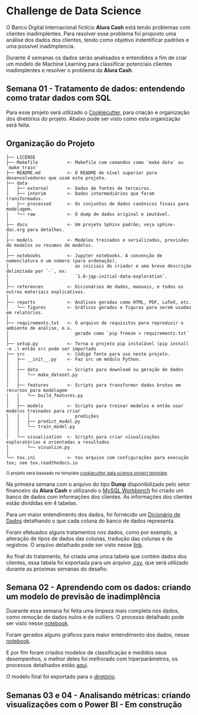 # Challenge de Data Science

O Banco Digital Internacional fictício **Alura Cash** está tendo problemas com clientes inadimplentes. Para resolver esse problema foi proposto
uma análise dos dados dos clientes, tendo como objetivo indentificar padrões e uma possível inadimplencia.

Durante 4 semanas os dados serão analisados e entendidos a fim de criar um modelo de Machine Learning para classificar potenciais clientes inadimplentes
e resolver o problema da **Alura Cash**.

## Semana 01 - Tratamento de dados: entendendo como tratar dados com SQL

Para esse projeto será utilizado o [Cookiecutter](https://www.cookiecutter.io/), para criação e organização dos diretórios do projeto. Abaixo pode ser visto 
como esta organização será feita.

Organização do Projeto
------------

    ├── LICENSE
    ├── Makefile           <- Makefile com comandos como `make data` ou `make train`
    ├── README.md          <- O README de nível superior para desenvolvedores que usam este projeto.
    ├── data
    │   ├── external       <- Dados de fontes de terceiros.
    │   ├── interim        <- Dados intermediários que foram transformados.
    │   ├── processed      <- Os conjuntos de dados canônicos finais para modelagem.
    │   └── raw            <- O dump de dados original e imutável.
    │
    ├── docs               <- Um projeto Sphinx padrão; veja sphinx-doc.org para detalhes.
    │
    ├── models             <- Modelos treinados e serializados, previsões de modelos ou resumos de modelos.
    │
    ├── notebooks          <- Jupyter notebooks. A convenção de nomenclatura é um número (para ordenação),
    │                         as iniciais do criador e uma breve descrição delimitada por `-`, ex:
    │                         `1.0-jqp-initial-data-exploration`.
    │
    ├── references         <- Dicionários de dados, manuais, e todos os outros materiais explicativos.
    │
    ├── reports            <- Análises geradas como HTML, PDF, LaTeX, etc.
    │   └── figures        <- Gráficos gerados e figuras para serem usadas em relatórios.
    │
    ├── requirements.txt   <- O arquivo de requisitos para reproduzir o ambiente de análise, e.x.
    │                         gerado como `pip freeze > requirements.txt`
    │
    ├── setup.py           <- Torna o projeto pip instalável (pip install -e .) então src pode ser importado
    ├── src                <- Código fonte para uso neste projeto.
    │   ├── __init__.py    <- Faz src um módulo Python.
    │   │
    │   ├── data           <- Scripts para download ou geração de dados
    │   │   └── make_dataset.py
    │   │
    │   ├── features       <- Scripts para transformar dados brutos em recursos para modelagem
    │   │   └── build_features.py
    │   │
    │   ├── models         <- Scripts para treinar modelos e então usar modelos treinados para criar
    │   │   │                 predições
    │   │   ├── predict_model.py
    │   │   └── train_model.py
    │   │
    │   └── visualization  <- Scripts para criar visualizações exploratórias e orientadas a resultados
    │       └── visualize.py
    │
    └── tox.ini            <- tox arquivo com configurações para execução tox; see tox.readthedocs.io
    
<p><small>O projeto será baseado no template <a target="_blank" href="https://drivendata.github.io/cookiecutter-data-science/">cookiecutter data science project template</a>. </small></p>
    

Na primeira semana com o arquivo do tipo **Dump** disponibilizado pelo setor financeiro da **Alura Cash** e utilizando o [MySQL Workbench](https://www.mysql.com/products/workbench/)
foi criado um banco de dados com informações dos clientes. As informações dos clientes estão divididas em 4 tabelas.

Para um maior entendimento dos dados, foi fornecido um [Dicionário de Dados](https://github.com/mavenceslau/Challenge-Data-Science-Alura-Cash/blob/master/references/Dicionario_de_Dados.md) detalhando o que cada coluna do banco de dados representa.

Foram efetuados alguns tratamentos nos dados, como por exemplo, a alteração de tipos de dados das colunas, tradução das colunas e de registros. 
O arquivo detalhado pode ser visto nesse [link](https://github.com/mavenceslau/Challenge-Data-Science-Alura-Cash/blob/master/src/features/tratamento_sql.sql).

Ao final do tratamento, foi criada uma unica tabela que contém dados dos clientes, essa tabela foi exportada para um arquivo [.csv](https://github.com/mavenceslau/Challenge-Data-Science-Alura-Cash/tree/master/data/interim),
que será utilizado durante as próximas semanas do desafio.

## Semana 02 - Aprendendo com os dados: criando um modelo de previsão de inadimplência

Duarante essa semana foi feita uma limpeza mais completa nos dados, como remoção de dados nulos e de outliers. O processo detalhado pode ser visto nesse [notebook](https://github.com/mavenceslau/Challenge-Data-Science-Alura-Cash/blob/master/notebooks/Notebook_01_Limpeza_de_Dados.ipynb).

Foram gerados alguns gráficos para maior entendimento dos dados, nesse [notebook](https://github.com/mavenceslau/Challenge-Data-Science-Alura-Cash/blob/master/notebooks/Notebook_02_Vizualiza%C3%A7%C3%A3o_de_Dados.ipynb).

E por fim foram criados modelos de classificação e medidos seus desempenhos, o melhor deles foi melhorado com hiperparâmetros, os processos detalhados estão [aqui](https://github.com/mavenceslau/Challenge-Data-Science-Alura-Cash/blob/master/notebooks/Notebook_03_Modelos_Machine_Learning.ipynb).

O modelo final foi exportado para o [diretório](https://github.com/mavenceslau/Challenge-Data-Science-Alura-Cash/tree/master/models).

## Semanas 03 e 04 - Analisando métricas: criando visualizações com o Power BI - Em construção
